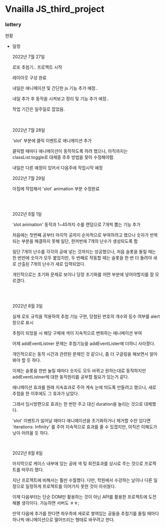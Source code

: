 <h1>Vnailla JS_third_project</h1>

<h3>lottery</h3>

현황

* 일정

  2022년 7월 27일

  로또 추첨기.. 프로젝트 시작<br>

  레이아웃 구성 완료<br>

  내일은 애니메이션 및 간단한 js 기능 추가 예정.. <br>

  내일 추가 후 동작을 시켜보고 정리 및 기능 추가 에정..<br>

  작업 기간은 일주일로 잡았음. 
  
  <br>
  <br>
  2022년 7월 28일
  
  'slot' 부분에 클릭 이벤트로 애니메이션 추가<br>
  
  클릭할 때마다 애니메이션이 동작하도록 하려 했으나, 아직까지는 classList.toggle로 대체중 추후 방법을 찾아 수정해야함.<br>
  
  내일은 다른 예정이 있어서 다음주에 작업시작 예정<br>
  
  2022년 7월 29일
  
  아침에 작업해서 'slot' animation 부분 수정완료
  
  
  
  <br>
  
  <br>
  
  2022년 8월 1일
  
  'slot animation' 동작과 1~45까지 수를 랜덤으로 7개씩 뽑는 기능 추가<br>
  
  처음에는 첫번째 공부터 마지막 공까지 순차적으로 부여하려고 했으나 숫자가 반복되는 부분을 해결하지 못해 일단, 한꺼번에 7개의 난수가 생성되도록 함<br>
  
  일단 7개의 난수를 각각의 공에 넣는 것까지는 성공했으나,  처음 슬롯을 돌릴 때는 한 번만에 숫자가 모두 붙었지만, 두 번째로 작동할 때는 슬롯을 한 번 더 돌려야 새로 산출된 7개의 난수가 새로 입력되었다.<br>
  
  개인적으로는 초기화 문제로 보이나 당장 초기화를 어떤 부분에 넣어야할지를 잘 모르겠다.
  
  <br><br>
  
  2022년 8월 3일
  
  실제 로또 규칙을 적용하여 추첨 기능 구현, 당첨된 번호의 개수와 등수 여부를 alert 창으로 표시<br>
  
  추첨이 되었을 시 해당 구체에 색이 지속적으로 변화하는 애니메이션 부여<br>
  
  어제 addEventListner 문제는 추첨기능을 addEventLister에 더하니 사라졌다. <br>
  
  개인적으로는 동작 시간과 관련된 문제인 것 같으나, 좀 더 구글링을 해보면서 알아봐야 할 듯 하다. <br>
  
  이제는 슬롯을 한번 눌릴 때마다 숫자도 모두 바뀌고 원하는대로 동작하지만 addEventListner에 대한 동작원리를 공부할 필요가 있는거 같다. <br>
  
  애니메이션 효과를 원래 지속효과로 주어 계속 눈에 띄도록 만들려고 했으나, 새로 추첨을 한 이후에도 그 효과가 남았다.<br>
  
  그래서 임시방편으로 효과는 한 번만 주고 대신 duration을 늘리는 것으로 대체했다. <br>
  
  'slot' 이벤트가 일어날 때마다 애니메이션을 초기화하거나 제거할 수만 있다면 'iterations: Infinity' 를 주어 지속적으로 효과를 줄 수 있겠지만, 아직은 이해도가 낮아 어려울 듯 하다. <br>
  
  <br>
  
  2022년 8월 8일
  
  마지막으로 케이스 내부에 있는 공에 색 및 회전효과를 상시로 주는 것으로 프로젝트를 마무리 했다.<br>
  
  지난 프로젝트에 비해서는 훨씬 수월했다. 다만, 학원에서 수강하는 날이나 다른 일정으로 일정하게 프로젝트를 이어가지 못한 것이 아쉬웠다.<br>
  
  이제 다음부터는 단순 DOM만 활용하는 것이 아닌  API를 활용한 프로젝트에 도전해볼 생각이다. 가능하면 서버도 ㅎㅎ;<br>
  
  만약 다음에 추가를 한다면 좌우측에 세로로 쌓여있는 공들을 추첨기를 돌릴 때마다 하나씩 애니메이션으로 떨어뜨리는 형태로 바꾸려고 한다.<br>
  
  
  
  
